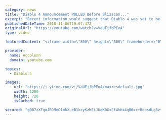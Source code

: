 ```yaml
---
category: news
title: "Diablo 4 Announcement PULLED Before Blizzcon..."
excerpt: "Recent information would suggest that Diablo 4 was set to be announced at Blizzcon but ended being pulled after developers couldn't commit to the current ..."
publishedDateTime: 2018-11-06T19:07:47Z
originalUrl: "https://youtube.com/watch?v=VaUFjfbPEoA"
type: video

featuredContent: "<iframe width=\"800\" height=\"500\" frameborder=\"0\" src=\"https://www.youtube.com/embed/VaUFjfbPEoA\" allow=\"accelerometer; autoplay; encrypted-media; gyroscope; picture-in-picture\" allowfullscreen></iframe>"

provider:
  name: Accolonn
  domain: youtube.com

topics:
  - Diablo 4

images:
  - url: "https://i.ytimg.com/vi/VaUFjfbPEoA/maxresdefault.jpg"
    width: 1280
    height: 720
    isCached: true

secured: "g0D7zXFqoJRDMeOlmkXLeB1kcyKzhEiJUqK0GxEf4kHx4qB6xc+BobsdLg3ztJrh0Oax1tnn+RnaMPe4s0wMbqtpwkhvneGYydpcHsfvr2VqCWkJqAczlTvq1lra8zchDj13seEiQz1st5nSi1Ym+Y1x7OyD8fQd2suU4eU5XDbVyLagjjSRfro1tAYUwnq2Cg6UrVrhVaAvpayHWLgWfBGXRmlHa+L81ZAudg8rD5Atow97hLyaNdOsBx/l5TLa7XqxFUd8qVEoYTlYuaj8pSwFmJHaaA5u85fzwHobUwKUc5jUIKr6hXYpysAuS7uzbWG31SVVj/De+w9USAgqwjIngrfJbUrcIWhEg8XRAKj5E75LYnR1Ci84pUBm3QgOuofWWYkbVemTCODREZWRDeYHrMtHIq+2wLpDkVOv5D0tVouU8/dtPzeFK3SgCNGU;paVs7aOSaRpI9HfMM5AnHA=="
---
```


